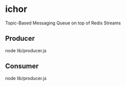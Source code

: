 # ichor
Topic-Based Messaging Queue on top of Redis Streams

## Producer
node lib/producer.js

## Consumer
node lib/producer.js
